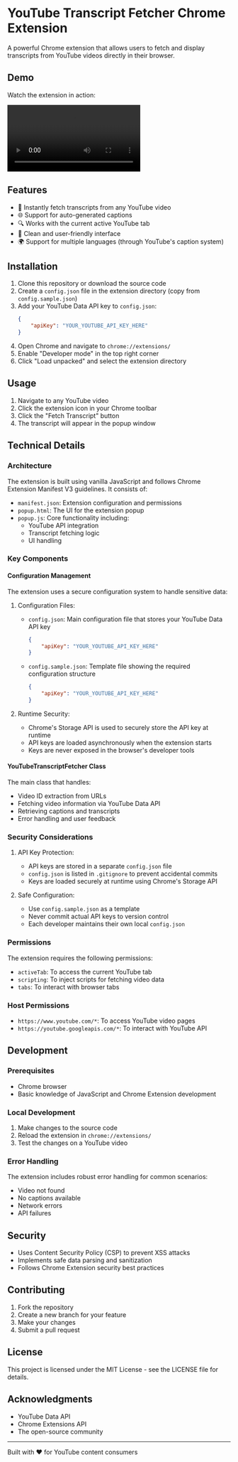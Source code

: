 # YouTube Transcript Fetcher Chrome Extension

A powerful Chrome extension that allows users to fetch and display transcripts from YouTube videos directly in their browser.

## Demo

Watch the extension in action:

<video src="https://github.com/user-attachments/assets/a4ea561b-babc-4e6f-a35c-623ec7262e4f" controls></video>

## Features

- 🎯 Instantly fetch transcripts from any YouTube video
- 🌐 Support for auto-generated captions
- 🔍 Works with the current active YouTube tab
- 📝 Clean and user-friendly interface
- 🌍 Support for multiple languages (through YouTube's caption system)

## Installation

1. Clone this repository or download the source code
2. Create a `config.json` file in the extension directory (copy from `config.sample.json`)
3. Add your YouTube Data API key to `config.json`:
   ```json
   {
       "apiKey": "YOUR_YOUTUBE_API_KEY_HERE"
   }
   ```
4. Open Chrome and navigate to `chrome://extensions/`
5. Enable "Developer mode" in the top right corner
6. Click "Load unpacked" and select the extension directory

## Usage

1. Navigate to any YouTube video
2. Click the extension icon in your Chrome toolbar
3. Click the "Fetch Transcript" button
4. The transcript will appear in the popup window

## Technical Details

### Architecture

The extension is built using vanilla JavaScript and follows Chrome Extension Manifest V3 guidelines. It consists of:

- `manifest.json`: Extension configuration and permissions
- `popup.html`: The UI for the extension popup
- `popup.js`: Core functionality including:
  - YouTube API integration
  - Transcript fetching logic
  - UI handling

### Key Components

#### Configuration Management

The extension uses a secure configuration system to handle sensitive data:

1. Configuration Files:
   - `config.json`: Main configuration file that stores your YouTube Data API key
     ```json
     {
         "apiKey": "YOUR_YOUTUBE_API_KEY_HERE"
     }
     ```
   - `config.sample.json`: Template file showing the required configuration structure
     ```json
     {
         "apiKey": "YOUR_YOUTUBE_API_KEY_HERE"
     }
     ```

2. Runtime Security:
   - Chrome's Storage API is used to securely store the API key at runtime
   - API keys are loaded asynchronously when the extension starts
   - Keys are never exposed in the browser's developer tools

#### YouTubeTranscriptFetcher Class

The main class that handles:
- Video ID extraction from URLs
- Fetching video information via YouTube Data API
- Retrieving captions and transcripts
- Error handling and user feedback

### Security Considerations

1. API Key Protection:
   - API keys are stored in a separate `config.json` file
   - `config.json` is listed in `.gitignore` to prevent accidental commits
   - Keys are loaded securely at runtime using Chrome's Storage API

2. Safe Configuration:
   - Use `config.sample.json` as a template
   - Never commit actual API keys to version control
   - Each developer maintains their own local `config.json`

### Permissions

The extension requires the following permissions:
- `activeTab`: To access the current YouTube tab
- `scripting`: To inject scripts for fetching video data
- `tabs`: To interact with browser tabs

### Host Permissions

- `https://www.youtube.com/*`: To access YouTube video pages
- `https://youtube.googleapis.com/*`: To interact with YouTube API

## Development

### Prerequisites

- Chrome browser
- Basic knowledge of JavaScript and Chrome Extension development

### Local Development

1. Make changes to the source code
2. Reload the extension in `chrome://extensions/`
3. Test the changes on a YouTube video

### Error Handling

The extension includes robust error handling for common scenarios:
- Video not found
- No captions available
- Network errors
- API failures

## Security

- Uses Content Security Policy (CSP) to prevent XSS attacks
- Implements safe data parsing and sanitization
- Follows Chrome Extension security best practices

## Contributing

1. Fork the repository
2. Create a new branch for your feature
3. Make your changes
4. Submit a pull request

## License

This project is licensed under the MIT License - see the LICENSE file for details.

## Acknowledgments

- YouTube Data API
- Chrome Extensions API
- The open-source community

---

Built with ❤️ for YouTube content consumers